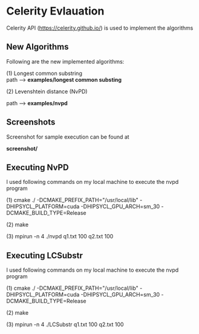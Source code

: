 # Celerity Evlauation
Celerity API (https://celerity.github.io/) is used to implement the algorithms

## New Algorithms

Following are the new implemented algorithms:


(1) Longest common substring     
path --> **examples/longest common substing**


(2) Levenshtein distance (NvPD)

path --> **examples/nvpd**

## Screenshots

Screenshot for sample execution can be found at

**screenshot/**

## Executing NvPD

I used following commands on my local machine to execute the nvpd program

(1) cmake ./ -DCMAKE_PREFIX_PATH="/usr/local/lib" -DHIPSYCL_PLATFORM=cuda -DHIPSYCL_GPU_ARCH=sm_30 -DCMAKE_BUILD_TYPE=Release

(2) make

(3) mpirun -n 4 ./nvpd q1.txt 100 q2.txt 100

## Executing LCSubstr

I used following commands on my local machine to execute the nvpd program

(1) cmake ./ -DCMAKE_PREFIX_PATH="/usr/local/lib" -DHIPSYCL_PLATFORM=cuda -DHIPSYCL_GPU_ARCH=sm_30 -DCMAKE_BUILD_TYPE=Release

(2) make

(3) mpirun -n 4 ./LCSubstr q1.txt 100 q2.txt 100

